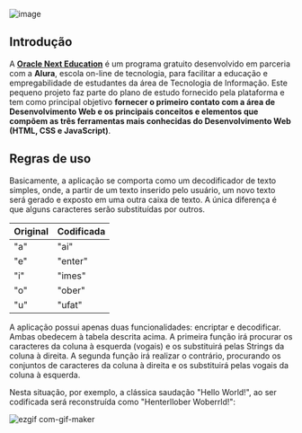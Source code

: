 ![image](https://user-images.githubusercontent.com/48770103/197781203-8f6963d6-3c13-46d1-aec3-f1df4bd7f297.png)

## Introdução

A <a href="https://www.oracle.com/br/education/oracle-next-education/" target="_blank"><strong>Oracle Next Education</strong></a> é um programa gratuito desenvolvido em parceria com a **Alura**, escola on-line de tecnologia, para facilitar a educação e empregabilidade de estudantes da área de Tecnologia de Informação. Este pequeno projeto faz parte do plano de estudo fornecido pela plataforma e tem como principal objetivo **fornecer o primeiro contato com a área de Desenvolvimento Web e os principais conceitos e elementos que compõem as três ferramentas mais conhecidas do Desenvolvimento Web (HTML, CSS e JavaScript)**.

## Regras de uso

Basicamente, a aplicação se comporta como um decodificador de texto simples, onde, a partir de um texto inserido pelo usuário, um novo texto será gerado e exposto em uma outra caixa de texto. A única diferença é que alguns caracteres serão substituídas por outros.


| Original | Codificada |
| -------- | ---------- |
| "a" 	| "ai"    	|
| "e" 	| "enter" 	|
| "i" 	| "imes"  	|
| "o" 	| "ober"  	|
| "u" 	| "ufat"  	|

A aplicação possui apenas duas funcionalidades: encriptar e decodificar. Ambas obedecem à tabela descrita acima. A primeira função irá procurar os caracteres da coluna à esquerda (vogais) e os substituirá pelas Strings da coluna à direita. A segunda função irá realizar o contrário, procurando os conjuntos de caracteres da coluna à direita e os substituirá pelas vogais da coluna à esquerda.

Nesta situação, por exemplo, a clássica saudação "Hello World!", ao ser codificada será reconstruída como "Henterllober Woberrld!":

![ezgif com-gif-maker](https://user-images.githubusercontent.com/48770103/197796020-0d6934db-139e-441d-906f-ea48f6f727d3.gif)
